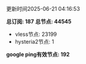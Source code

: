 更新时间2025-06-21 04:16:53

**总订阅: 187**
**总节点: 44545**
- vless节点: 23199
- hysteria2节点: 1

**google ping有效节点: 192**
